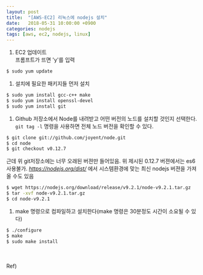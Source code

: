 ```yaml
---
layout: post
title:  "[AWS-EC2] 리눅스에 nodejs 설치"
date:   2018-05-31 10:00:00 +0900
categories: nodejs
tags: [aws, ec2, nodejs, linux]
---
```


1. EC2 업데이트  
프롬프트가 뜨면 'y'를 입력
```bash
$ sudo yum update
```

1. 설치에 필요한 패키지들 먼저 설치
```bash
$ sudo yum install gcc-c++ make
$ sudo yum install openssl-devel
$ sudo yum install git
```
1. Github 저장소에서 Node를 내려받고 어떤 버전의 노드를 설치할 것인지 선택한다. `git tag -l` 명령을 사용하면 전체 노드 버전을 확인할 수 있다.
```bash
$ git clone git://github.com/joyent/node.git
$ cd node
$ git checkout v0.12.7
```
근데 위 git저장소에는 너무 오래된 버젼만 들어있음. 위 제시된 0.12.7 버젼에서는 es6 사용불가.
_<https://nodejs.org/dist/>_ 에서 시스템환경에 맞는 최신 nodejs 버젼을 가져올 수도 있음
```bash
$ wget https://nodejs.org/download/release/v9.2.1/node-v9.2.1.tar.gz
$ tar -xvf node-v9.2.1.tar.gz
$ cd node-v9.2.1
```
1. make 명령으로 컴파일하고 설치한다(make 명령은 30분정도 시간이 소요될 수 있다)
```bash
$ ./configure
$ make
$ sudo make install
```


<br>
<br>
Ref) <http://behonestar.tistory.com/39>
